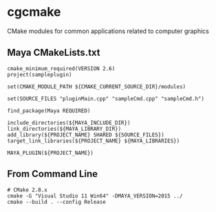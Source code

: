 # cgcmake
CMake modules for common applications related to computer graphics


Maya CMakeLists.txt
------------
    cmake_minimum_required(VERSION 2.6)
    project(sampleplugin)

    set(CMAKE_MODULE_PATH ${CMAKE_CURRENT_SOURCE_DIR}/modules)

    set(SOURCE_FILES "pluginMain.cpp" "sampleCmd.cpp" "sampleCmd.h")

    find_package(Maya REQUIRED)

    include_directories(${MAYA_INCLUDE_DIR})
    link_directories(${MAYA_LIBRARY_DIR})
    add_library(${PROJECT_NAME} SHARED ${SOURCE_FILES})
    target_link_libraries(${PROJECT_NAME} ${MAYA_LIBRARIES})

    MAYA_PLUGIN(${PROJECT_NAME})


From Command Line
-----------------
    # CMake 2.8.x
    cmake -G "Visual Studio 11 Win64" -DMAYA_VERSION=2015 ../
    cmake --build . --config Release

